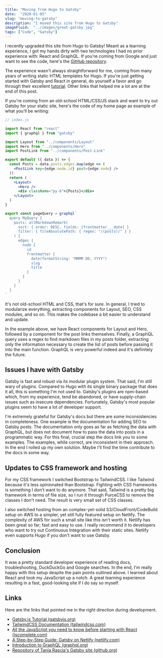 ```yaml
---
title: "Moving from Hugo to Gatsby"
date:  "2020-01-05"
slug: "moving-to-gatsby"
description: "I moved this site from Hugo to Gatsby"
imageFluid:  "../images/great-gatsby.jpg"
tags: ["Code", "Gatsby"]
---
```


I recently upgraded this site from Hugo to Gatsby! Meant as a learning experience, I got my hands dirty with two technologies I had no prior experience with: React and GraphQL. If you're coming from Google and just want to see the code, here's the [GitHub repository](https://github.com/misterorion/misterorion.com).

The experience wasn't always straightforward for me, coming from many years of writing static HTML templates for Hugo. If you're just getting started with Gatsby and React in general, do yourself a favor and go through their excellent [tutorial](https://www.gatsbyjs.org/tutorial/). Other links that helped me a lot are at the end of this post.

If you're coming from an old-school HTML/CSS/JS stack and want to try out Gatsby for your static site, here's the code of my home page as example of what you'll be writing:

```jsx
// index.js

import React from "react"
import { graphql } from "gatsby"

import Layout from "../components/Layout"
import Hero from "../components/Hero"
import PostLink from "../components/Post-Link"

export default ({ data }) => {
  const Posts = data.posts.edges.map(edge => (
    <PostLink key={edge.node.id} post={edge.node} />
  ))
  return (
    <Layout>
      <Hero />
      <div className="py-6">{Posts}</div>
    </Layout>
  )
}

export const pageQuery = graphql`
  query MyQuery {
    posts: allMarkdownRemark(
      sort: { order: DESC, fields: [frontmatter___date] }
      filter: { fileAbsolutePath: { regex: "/(posts)/" } }
    ) {
      edges {
        node {
          id
          frontmatter {
            date(formatString: "MMMM DD, YYYY")
            slug
            title
          }
        }
      }
    }
  }
`
```

It's not old-school HTML and CSS, that's for sure. In general, I tried to modularize everything, extracting components for Layout, SEO, CSS modules, and so on. This makes the codebase a bit easier to understand and update.

In the example above, we have React components for Layout and Hero, followed by a component for the post links themselves. Finally, a GraphQL query uses a regex to find markdown files in my posts folder, extracting only the information necessary to create the list of posts before passing it into the main function. GraphQL is very powerful indeed and it's definitely the future.

## Issues I have with Gatsby

Gatsby is fast and robust via its modular plugin system. That said, I'm still wary of plugins. Compared to Hugo with its single binary package that does it all, this is  something I'm not used to. Gatsby's plugins are npm-based which, from my experience, tend be abandoned, or have supply-chain issues such as insecure dependencies. Fortunately, Gatsby's most popular plugins seem to have a lot of developer support.

I'm extremely grateful for Gatsby's docs but there are some inconsistencies in completeness. One example is the documentation for adding SEO to Gatsby posts. The documentation only goes as far as fetching the data with GraphQL, but does not document how to pass the data into posts in a programmatic way. For this final, crucial step the docs link you to some examples. The examples, while correct, are inconsistent in their approach. In the end I rolled up my own solution. Maybe I'll find the time contribute to the docs in some way.

## Updates to CSS framework and hosting

For my CSS framework I switched Bootstrap to TailwindCSS. I like Tailwind because it's less opinionated than Bootstrap. Fighting with CSS frameworks is something I don't want to do anymore. That said, Tailwind is a pretty big framework in terms of file size, so I run it through PurceCSS to remove the classes I don't need. The result is very small set of CSS classes.

I also switched hosting from an complex-yet-solid S3/CloudFront/CodeBuild setup on AWS to a simpler, yet still fully featured setup on Netlify. The complexity of AWS for such a small site like this isn't worth it. Netlify has been great so far; fast and easy to use. I really recommend it to developers who want to try out Continuous Integration with their static sites. Netlify even supports Hugo if you don't want to use Gatsby.

## Conclusion

It was a pretty standard developer experience of reading docs, troubleshooting, DuckDuckGo and Google searches. In the end, I'm really happy with this setup despite the pain points outlined above. I learned about React and took my JavaScript up a notch.  A great learning experience resulting in a fast, good-looking site if I do say so myself.

## Links

Here are the links that pointed me in the right direction during development.

- [Gatsby.js Tutorial (gatsbyjs.org)](https://www.gatsbyjs.org/tutorial/)
- [TailwindCSS Documentation (tailwindcss.com)](https://tailwindcss.com/docs/installation)
- [All the JavaScript you need to know before starting with React (jscomplete.com)](https://jscomplete.com/learn/javascript-for-react)
- [A Step-by-Step Guide: Gatsby on Netlify (netlify.com)](https://www.netlify.com/blog/2016/02/24/a-step-by-step-guide-gatsby-on-netlify/)
- [Introduction to GraphQL (graphql.org)](https://graphql.org/learn/)
- [Repository of Tania Rascia's Gatsby site (github.org)](https://github.com/taniarascia/taniarascia.com)
